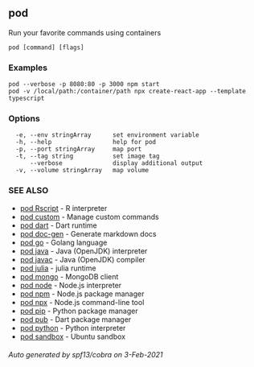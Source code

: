 ## pod

Run your favorite commands using containers

```
pod [command] [flags]
```

### Examples

```
pod --verbose -p 8080:80 -p 3000 npm start
pod -v /local/path:/container/path npx create-react-app --template typescript
```

### Options

```
  -e, --env stringArray      set environment variable
  -h, --help                 help for pod
  -p, --port stringArray     map port
  -t, --tag string           set image tag
      --verbose              display additional output
  -v, --volume stringArray   map volume
```

### SEE ALSO

* [pod Rscript](pod_Rscript.md)	 - R interpreter
* [pod custom](pod_custom.md)	 - Manage custom commands
* [pod dart](pod_dart.md)	 - Dart runtime
* [pod doc-gen](pod_doc-gen.md)	 - Generate markdown docs
* [pod go](pod_go.md)	 - Golang language
* [pod java](pod_java.md)	 - Java (OpenJDK) interpreter
* [pod javac](pod_javac.md)	 - Java (OpenJDK) compiler
* [pod julia](pod_julia.md)	 - julia runtime
* [pod mongo](pod_mongo.md)	 - MongoDB client
* [pod node](pod_node.md)	 - Node.js interpreter
* [pod npm](pod_npm.md)	 - Node.js package manager
* [pod npx](pod_npx.md)	 - Node.js command-line tool
* [pod pip](pod_pip.md)	 - Python package manager
* [pod pub](pod_pub.md)	 - Dart package manager
* [pod python](pod_python.md)	 - Python interpreter
* [pod sandbox](pod_sandbox.md)	 - Ubuntu sandbox

###### Auto generated by spf13/cobra on 3-Feb-2021
